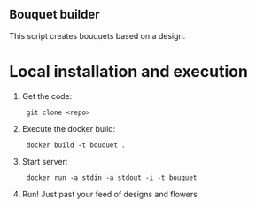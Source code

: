 ## Bouquet builder
This script creates bouquets based on a design.

# Local installation and execution

1. Get the code:

        git clone <repo>

2. Execute the docker build:

        docker build -t bouquet .

3. Start server:

        docker run -a stdin -a stdout -i -t bouquet

4. Run!
    Just past your feed of designs and flowers
